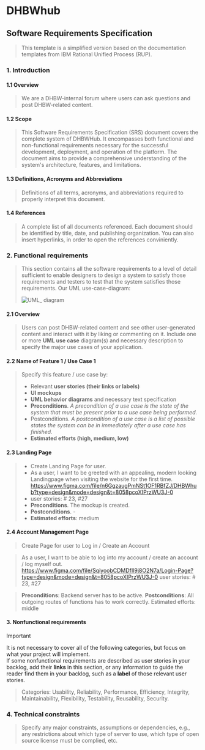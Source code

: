 # DHBWhub
## Software Requirements Specification
> This template is a simplified version based on the documentation templates from IBM Rational Unified Process (RUP).
### 1. Introduction
#### 1.1 Overview
> We are a DHBW-internal forum where users can ask questions and post DHBW-related content. 
#### 1.2 Scope
> This Software Requirements Specification (SRS) document covers the complete system of DHBWHub. It encompasses both functional and non-functional requirements necessary for the successful development, deployment, and operation of the platform. The document aims to provide a comprehensive understanding of the system's architecture, features, and limitations.
#### 1.3 Definitions, Acronyms and Abbreviations
> Definitions of all terms, acronyms, and abbreviations required to properly interpret this document.
#### 1.4 References
> A complete list of all documents referenced. Each document should be identified by title, date, and publishing organization. You can also insert hyperlinks, in order to open the references conviniently.

### 2. Functional requirements
>  This section contains all the software requirements to a level of detail sufficient to enable designers to design a system to satisfy those requirements and testers to test that the system satisfies those requirements.
> Our UML use-case-diagram:
>
>  ![UML_ diagram]([image.png](https://github.com/SE-TINF22B6/DHBWhub/blob/master/docs/UseCaseEndUser.drawio.png))
> 


#### 2.1 Overview 
> Users can post DHBW-related content and see other user-generated content and interact with it by liking or commenting on it. 
> Include one or more **UML use case** diagram(s) and necessary description to specify the major use cases of your application.

#### 2.2 Name of Feature 1 / Use Case 1
> Specify this feature / use case by:
> - Relevant **user stories (their links or labels)**
> - **UI mockups**
> - **UML behavior diagrams** and necessary text specification
> - **Preconditions**. *A precondition of a use case is the state of the system that must be present prior to a use case being performed.*
> - Postconditions. *A postcondition of a use case is a list of possible states the system can be in immediately after a use case has finished.*
> - **Estimated efforts (high, medium, low)**


#### 2.3 Landing Page
> - Create Landing Page for user.
> - As a user, I want to be greeted with an appealing, modern looking Landingpage when visiting the website for the first time. 
>https://www.figma.com/file/n6GgzaugPmNSt1OF1RBfZJ/DHBWhub?type=design&mode=design&t=8058pcoXIPrzWU3J-0
> - user stories: # 23, #27
> - **Preconditions**. The mockup is created.
> - **Postconditions**. -
> - **Estimated efforts**: medium


#### 2.4 Account Management Page
 >Create Page for user to Log in / Create an Account

> As a user, I want to be able to log into my account / create an account / log myself out.
> https://www.figma.com/file/SqiyoobCDMDfIl9j8O2N7a/Login-Page?type=design&mode=design&t=8058pcoXIPrzWU3J-0
> user stories: # 23, #27

>**Preconditions**: Backend server has to be active.
>**Postconditions**: All outgoing routes of functions has to work correctly.
>Estimated efforts: middle
#### 3. Nonfunctional requirements

> [!IMPORTANT]  
> It is not necessary to cover all of the following categories, but focus on what your project will implement.  
> If some nonfunctional requirements are described as user stories in your backlog, add their **links** in this section, or any information to guide the reader find them in your backlog, such as a **label** of those relevant user stories.

> Categories: Usability, Reliability, Performance, Efficiency, Integrity, Maintainability, Flexibility, Testability, Reusability, Security.  


### 4. Technical constraints
> Specify any major constraints, assumptions or dependencies, e.g., any restrictions about which type of server to use, which type of open source license must be complied, etc. 
